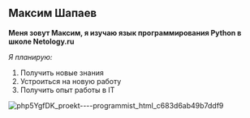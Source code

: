 ## Максим Шапаев

**Меня зовут Максим, я изучаю язык программирования Python в школе Netology.ru**

_Я планирую:_

1. Получить новые знания
2. Устроиться на новую работу
3. Получить опыт работы в IT

![php5YgfDK_proekt----programmist_html_c683d6ab49b7ddf9](https://user-images.githubusercontent.com/120457349/216787154-e075e2e3-0efe-47f0-aa91-8beecab2a207.jpg)
